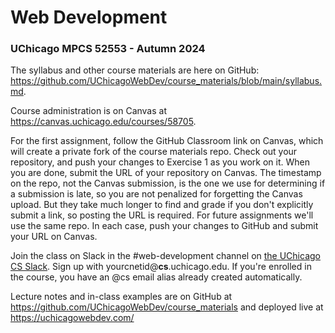 # Web Development
### UChicago MPCS 52553 - Autumn 2024

The syllabus and other course materials are here on GitHub: https://github.com/UChicagoWebDev/course_materials/blob/main/syllabus.md.

Course administration is on Canvas at https://canvas.uchicago.edu/courses/58705.

For the first assignment, follow the GitHub Classroom link on Canvas, which will create a private fork of the course materials repo. Check out your repository, and push your changes to Exercise 1 as you work on it. When you are done, submit the URL of your repository on Canvas. The timestamp on the repo, not the Canvas submission, is the one we use for determining if a submission is late, so you are not penalized for forgetting the Canvas upload. But they take much longer to find and grade if you  don't explicitly submit a link, so posting the URL is required. For future assignments we'll use the same repo. In each case, push your changes to GitHub and submit your URL on Canvas.


Join the class on Slack in the #web-development channel on [the UChicago CS Slack](
https://join.slack.com/t/cs-uchicago/shared_invite/zt-2qcbdztj5-C0ein07pn5a3BGaTaXyiog). Sign up with yourcnetid@**cs**.uchicago.edu. If you're enrolled in the course, you have an @cs email alias already created automatically.

Lecture notes and in-class examples are on GitHub at https://github.com/UChicagoWebDev/course_materials and deployed live at https://uchicagowebdev.com/
